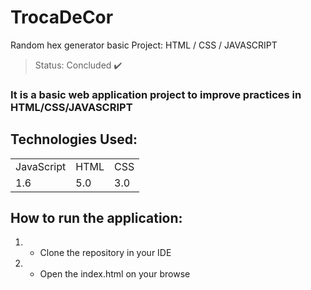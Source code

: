 # TrocaDeCor
 Random hex generator basic Project: HTML / CSS / JAVASCRIPT
 
 > Status: Concluded ✔️
 
### It is a basic web application project to improve practices in HTML/CSS/JAVASCRIPT

## Technologies Used: 

<table>
  <tr>
    <td>JavaScript</td>
    <td>HTML</td>
    <td>CSS</td>
  </tr>
  <tr>
    <td>1.6</td>
    <td>5.0</td>
    <td>3.0</td>
  </tr>
</table>

## How to run the application:

1. - Clone the repository in your IDE
2. - Open the index.html on your browse
